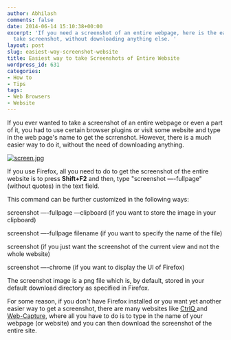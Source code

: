 ```yaml
---
author: Abhilash
comments: false
date: 2014-06-14 15:10:38+00:00
excerpt: 'If you need a screenshot of an entire webpage, here is the easiest way to
  take screenshot, without downloading anything else. '
layout: post
slug: easiest-way-screenshot-website
title: Easiest way to take Screenshots of Entire Website
wordpress_id: 631
categories:
- How to
- Tips
tags:
- Web Browsers
- Website
---
```


If you ever wanted to take a screenshot of an entire webpage or even a part of it, you had to use certain browser plugins or visit some website and type in the web page's name to get the scrrenshot. However, there is a much easier way to do it, without the need of downloading anything.

[![screen.jpg](https://techcovered.github.io/images/screen.jpg.png)](http://img.techcovered.org/tc/screen.jpg.png)

If you use Firefox, all you need to do to get the screenshot of the entire website is to press **Shift+F2** and then, type "screenshot —-fullpage" (without quotes) in the text field.

This command can be further customized in the following ways:

screenshot —-fullpage —clipboard (if you want to store the image in your clipboard)

screenshot —-fullpage filename (if you want to specify the name of the file)

screenshot (if you just want the screenshot of the current view and not the whole website)

screenshot —-chrome (if you want to display the UI of Firefox)

The screenshot image is a png file which is, by default, stored in your default download directory as specified in Firefox.

For some reason, if you don't have Firefox installed or you want yet another easier way to get a screenshot, there are many websites like [CtrlQ ](http://ctrlq.org/screenshots/)and [Web-Capture](http://web-capture.net/), where all you have to do is to type in the name of your webpage (or website) and you can then download the screenshot of the entire site.
